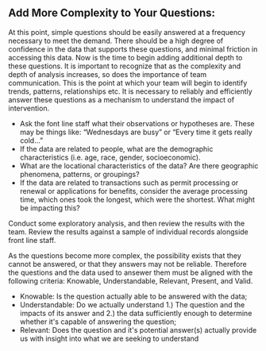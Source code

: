 ## Add More Complexity to Your Questions:

At this point, simple questions should be easily answered at a frequency necessary to meet the demand. There should be a high degree of confidence in the data that supports these questions, and minimal friction in accessing this data. Now is the time to begin adding additional depth to these questions. It is important to recognize that as the complexity and depth of analysis increases, so does the importance of team communication. This is the point at which your team will begin to identify trends, patterns, relationships etc. It is necessary to reliably and efficiently answer these questions as a mechanism to understand the impact of intervention. 

+ Ask the font line staff what their observations or hypotheses are. These may be things like: “Wednesdays are busy” or “Every time it gets really cold…”
+ If the data are related to people, what are the demographic characteristics (i.e. age, race, gender, socioeconomic).
+ What are the locational characteristics of the data? Are there geographic phenomena, patterns, or groupings?
+ If the data are related to transactions such as permit processing or renewal or applications for benefits, consider the average processing time, which ones took the longest, which were the shortest. What might be impacting this?

Conduct some exploratory analysis, and then review the results with the team. Review the results against a sample of individual records alongside front line staff. 

As the questions become more complex, the possibility exists that they cannot be answered, or that they answers may not be reliable. Therefore the questions and the data used to ansewer them must be aligned with the following criteria: Knowable, Understandable, Relevant, Present, and Valid. 
+ Knowable: Is the question actually able to be answered with the data;
+ Understandable: Do we actually understand 1.) The question and the impacts of its answer and 2.) the data sufficiently enough to determine whether it's capable of answering the question;
+ Relevant: Does the question and it's potential answer(s) actually provide us with insight into what we are seeking to understand
